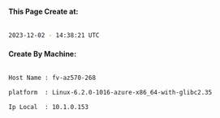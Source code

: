 
   
#### This Page Create at:

```bash

2023-12-02 - 14:38:21 UTC

```

#### Create By Machine:

```bash

Host Name : fv-az570-268

platform  : Linux-6.2.0-1016-azure-x86_64-with-glibc2.35

Ip Local  : 10.1.0.153

```

